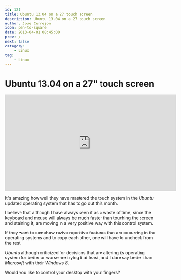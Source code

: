 ```yaml
---
id: 121
title: Ubuntu 13.04 on a 27 touch screen
description: Ubuntu 13.04 on a 27 touch screen
author: Jose Cerrejon
icon: pen-to-square
date: 2013-04-01 08:45:00
prev: /
next: false
category:
    - Linux
tag:
    - Linux
---
```


# Ubuntu 13.04 on a 27" touch screen

<iframe width="560" height="315" src="https://www.youtube.com/embed/Vp8_jetKEu8" frameborder="0" allowfullscreen></iframe>

It's amazing how well they have mastered the touch system in the _Ubuntu_ updated operating system that has to go out this month.

I believe that although I have always seen it as a waste of time, since the keyboard and mouse will always be much faster than touching the screen and staining it, are moving in a very positive way with this control system.

If they want to somehow revive repetitive features that are occurring in the operating systems and to copy each other, one will have to uncheck from the rest.

_Ubuntu_ although criticized for decisions that are altering its operating system for better or worse are trying it at least, and I dare say better than _Microsoft_ with their _Windows 8_.

Would you like to control your desktop with your fingers?
